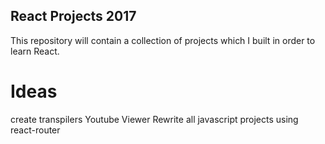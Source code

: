 ## React Projects 2017

This repository will contain a collection of projects which I built in order to learn React. 

# Ideas
create transpilers
Youtube Viewer
Rewrite all javascript projects using react-router
